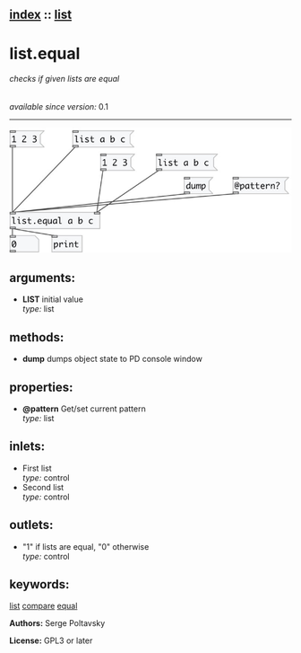 [index](index.html) :: [list](category_list.html)
---

# list.equal

###### checks if given lists are equal

*available since version:* 0.1

---




[![example](../examples/img/list.equal.jpg)](../examples/pd/list.equal.pd)



## arguments:

* **LIST**
initial value<br>
_type:_ list<br>



## methods:

* **dump**
dumps object state to PD console window<br>




## properties:

* **@pattern** 
Get/set current pattern<br>
_type:_ list<br>



## inlets:

* First list<br>
_type:_ control
* Second list<br>
_type:_ control



## outlets:

* &#34;1&#34; if lists are equal, &#34;0&#34; otherwise<br>
_type:_ control



## keywords:

[list](keywords/list.html)
[compare](keywords/compare.html)
[equal](keywords/equal.html)






**Authors:** Serge Poltavsky




**License:** GPL3 or later





